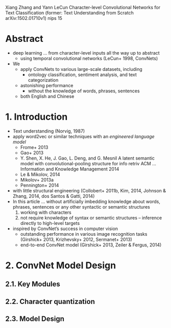 Xiang Zhang and Yann LeCun
Character-level Convolutional Networks for Text Classification
(former: Text Understanding from Scratch arXiv:1502.01710v1)
nips 15

# Abstract

* deep learning ... from character-level inputs all the way up to abstract
  * using temporal convolutional networks (LeCun+ 1998, ConvNets)
* We
  * apply ConvNets to various large-scale datasets, including
    * ontology classification, sentiment analysis, and text categorization
  * astonishing performance
    * without the knowledge of words, phrases, sentences
  * both English and Chinese

# 1. Introduction

* Text understanding (Norvig, 1987)
* apply word2vec or similar techniques with an _engineered language model_
  * Frome+ 2013
  * Gao+ 2013
  * Y. Shen, X. He, J. Gao, L. Deng, and G. Mesnil
    A latent semantic model with convolutional-pooling structure for info retriv
    ACM ... Information and Knowledge Management 2014
  * Le & Mikolov, 2014
  * Mikolov+ 2013a
  * Pennington+ 2014
* with little structural engineering
  (Collobert+ 2011b, Kim, 2014, Johnson & Zhang, 2014, dos Santos & Gatti, 2014)
* In this article ... without artificially imbedding knowledge about words,
  phrases, sentences or any other syntactic or semantic structures
  1. working with characters
  2. not require knowledge of syntax or semantic structures –
    inference directly to high-level targets
* inspired by ConvNet’s success in computer vision
  * outstanding performance in various image recognition tasks
    (Girshick+ 2013, Krizhevsky+ 2012, Sermanet+ 2013)
  * end-to-end ConvNet model (Girshick+ 2013, Zeiler & Fergus, 2014)

# 2. ConvNet Model Design

## 2.1. Key Modules
## 2.2. Character quantization
## 2.3. Model Design
